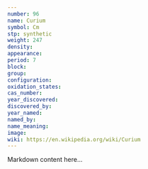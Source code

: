 ```yaml
---
number: 96
name: Curium
symbol: Cm
stp: synthetic
weight: 247
density:
appearance:
period: 7
block:
group:
configuration:
oxidation_states:
cas_number:
year_discovered:
discovered_by:
year_named:
named_by:
name_meaning:
image:
wiki: https://en.wikipedia.org/wiki/Curium
---
```


Markdown content here...
